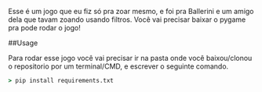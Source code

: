 Esse é um jogo que eu fiz só pra zoar mesmo, e foi pra Ballerini e um amigo dela que tavam zoando usando filtros.
Você vai precisar baixar o pygame pra pode rodar o jogo!


##Usage

Para rodar esse jogo você vai precisar ir na pasta onde você baixou/clonou o repositorio por um terminal/CMD, e escrever o seguinte comando.

```cmd
> pip install requirements.txt
```
